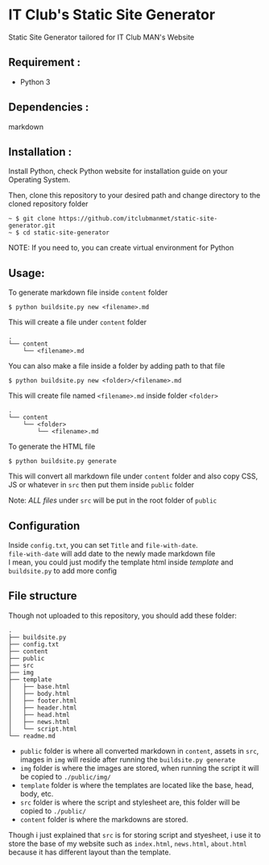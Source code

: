 # IT Club's Static Site Generator
Static Site Generator tailored for IT Club MAN's Website<br>


## Requirement :
- Python 3

## Dependencies :
markdown

## Installation : 
Install Python, check Python website for installation guide on your Operating System.

Then, clone this repository to your desired path and change directory to the cloned repository folder

```
~ $ git clone https://github.com/itclubmanmet/static-site-generator.git
~ $ cd static-site-generator
```

NOTE: If you need to, you can create virtual environment for Python

## Usage:
To generate markdown file inside `content` folder <br>

```
$ python buildsite.py new <filename>.md
```

This will create a file under `content` folder

```
.
└── content
    └── <filename>.md
```

You can also make a file inside a folder by adding path to that file

```
$ python buildsite.py new <folder>/<filename>.md
```

This will create file named `<filename>.md` inside folder `<folder>`

```
.
└── content
    └── <folder>
        └── <filename>.md
```

To generate the HTML file 

```
$ python buildsite.py generate
```

This will convert all markdown file under `content` folder and also copy CSS, JS or whatever in `src` then put them inside `public` folder

Note: *ALL files* under `src` will be put in the root folder of `public`

## Configuration

Inside `config.txt`, you can set `Title` and `file-with-date`.<br>
`file-with-date` will add date to the newly made markdown file<br>
I mean, you could just modify the template html inside *template* and `buildsite.py` to add more config

## File structure

Though not uploaded to this repository, you should add these folder:

```
.
├── buildsite.py
├── config.txt
├── content
├── public
├── src
├── img
├── template
│   ├── base.html
│   ├── body.html
│   ├── footer.html
│   ├── header.html
│   ├── head.html
│   ├── news.html
│   └── script.html
└── readme.md
```

- `public` folder is where all converted markdown in `content`, assets in `src`, images in `img` will 
reside after running the `buildsite.py generate`
- `img` folder is where the images are stored, when running the script it will be copied to `./public/img/`
- `template` folder is where the templates are located like the base, head, body, etc.
- `src` folder is where the script and stylesheet are, this folder will be copied to `./public/`
- `content` folder is where the markdowns are stored.

Though i just explained that `src` is for storing script and styesheet, i use it to store the base of my website such as
`index.html`, `news.html`, `about.html` because it has different layout than the template. 